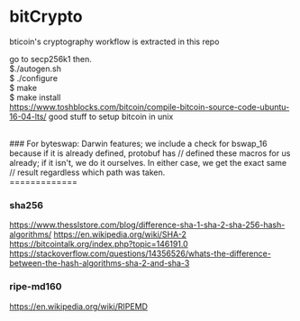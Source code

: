 # bitCrypto
bticoin's cryptography workflow is extracted in this repo

go to secp256k1 then.
<br>
$./autogen.sh<br>
$ ./configure <br>
$ make<br>
$ make install
</br>
https://www.toshblocks.com/bitcoin/compile-bitcoin-source-code-ubuntu-16-04-lts/
good stuff to setup bitcoin in unix

</br>
### For byteswap:
Darwin features; we include a check for bswap_16 because if it is already defined, protobuf has
// defined these macros for us already; if it isn't, we do it ourselves. In either case, we get the exact same
// result regardless which path was taken.
</br>
=============
</br>

### sha256
https://www.thesslstore.com/blog/difference-sha-1-sha-2-sha-256-hash-algorithms/
https://en.wikipedia.org/wiki/SHA-2
https://bitcointalk.org/index.php?topic=146191.0
https://stackoverflow.com/questions/14356526/whats-the-difference-between-the-hash-algorithms-sha-2-and-sha-3

### ripe-md160
https://en.wikipedia.org/wiki/RIPEMD
